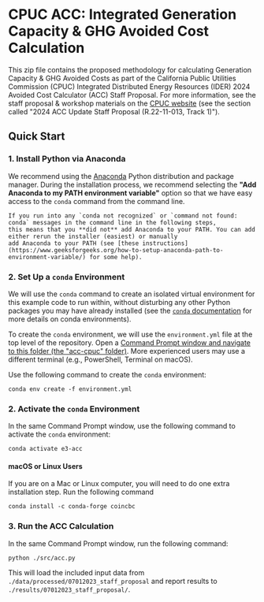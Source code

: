 # CPUC ACC: Integrated Generation Capacity & GHG Avoided Cost Calculation

This zip file contains the proposed methodology for calculating Generation Capacity & GHG Avoided Costs as part of 
the California Public Utilities Commission (CPUC) Integrated Distributed Energy Resources (IDER) 2024 
Avoided Cost Calculator (ACC) Staff Proposal. For more information, see the staff proposal & workshop materials on the 
[CPUC website](https://www.cpuc.ca.gov/industries-and-topics/electrical-energy/demand-side-management/energy-efficiency/idsm) 
(see the section called "2024 ACC Update Staff Proposal (R.22-11-013, Track 1)").

## Quick Start

### 1. Install Python via Anaconda 

We recommend using the [Anaconda](https://www.anaconda.com/download#downloads) Python distribution and package manager. 
During the installation process, we recommend selecting the **"Add Anaconda to my PATH environment variable"** option
so that we have easy access to the `conda` command from the command line.

```{note}
If you run into any `conda not recognized` or `command not found: conda` messages in the command line in the following steps,
this means that you **did not** add Anaconda to your PATH. You can add either rerun the installer (easiest) or manually
add Anaconda to your PATH (see [these instructions](https://www.geeksforgeeks.org/how-to-setup-anaconda-path-to-environment-variable/) for some help).
```

### 2. Set Up a `conda` Environment 

We will use the `conda` command to create an isolated virtual environment for this example code to run within, without 
disturbing any other Python packages you may have already installed (see the [`conda` documentation](https://docs.conda.io/projects/conda/en/latest/user-guide/tasks/manage-environments.html) for more details on conda environments).

To create the `conda` environment, we will use the `environment.yml` file at the top level of the repository. 
Open a [Command Prompt window and navigate to this folder (the "acc-cpuc" folder)](https://www.wikihow.com/Open-a-Folder-in-Cmd). More experienced users may use a different terminal (e.g., PowerShell, Terminal on macOS).

Use the following command to create the `conda` environment:

```
conda env create -f environment.yml
```

### 2. Activate the `conda` Environment

In the same Command Prompt window, use the following command to activate the `conda` environment:

```
conda activate e3-acc
```

#### macOS or Linux Users

If you are on a Mac or Linux computer, you will need to do one extra installation step. Run the following command
```commandline
conda install -c conda-forge coincbc
```

### 3. Run the ACC Calculation

In the same Command Prompt window, run the following command:
```commandline
python ./src/acc.py
```

This will load the included input data from `./data/processed/07012023_staff_proposal` and report results to 
`./results/07012023_staff_proposal/`.